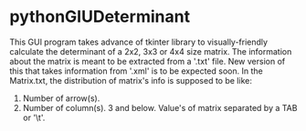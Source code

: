 # pythonGIUDeterminant
This GUI program takes advance of tkinter library to visually-friendly calculate the determinant of a 2x2, 3x3 or 4x4 size matrix. The information about the matrix is meant to be extracted from a '.txt' file. New version of this that takes information from '.xml' is to be expected soon.
In the Matrix.txt, the distribution of matrix's info is supposed to be like:
1. Number of arrow(s).
2. Number of column(s).
3 and below. Value's of matrix separated by a TAB or '\t'.
